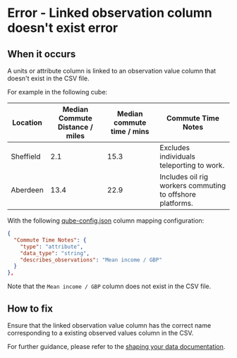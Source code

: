 # Error - Linked observation column doesn't exist error

## When it occurs

A units or attribute column is linked to an observation value column that doesn't exist in the CSV file.

For example in the following cube:

| Location  | Median Commute Distance / miles | Median commute time / mins | Commute Time Notes                                        |
|-----------|---------------------------------|----------------------------|-----------------------------------------------------------|
| Sheffield | 2.1                             | 15.3                       | Excludes individuals teleporting to work.                 |
| Aberdeen  | 13.4                            | 22.9                       | Includes oil rig workers commuting to offshore platforms. |

With the following [qube-config.json](../../configuration/qube-config.md) column mapping configuration:

```json
{
  "Commute Time Notes": {
    "type": "attribute",
    "data_type": "string",
    "describes_observations": "Mean income / GBP"
  }
},
```

Note that the `Mean income / GBP` column does not exist in the CSV file.

## How to fix

Ensure that the linked observation value column has the correct name corresponding to a existing observed values column in the CSV.

For further guidance, please refer to the [shaping your data documentation](../../shape-data/index.md).
